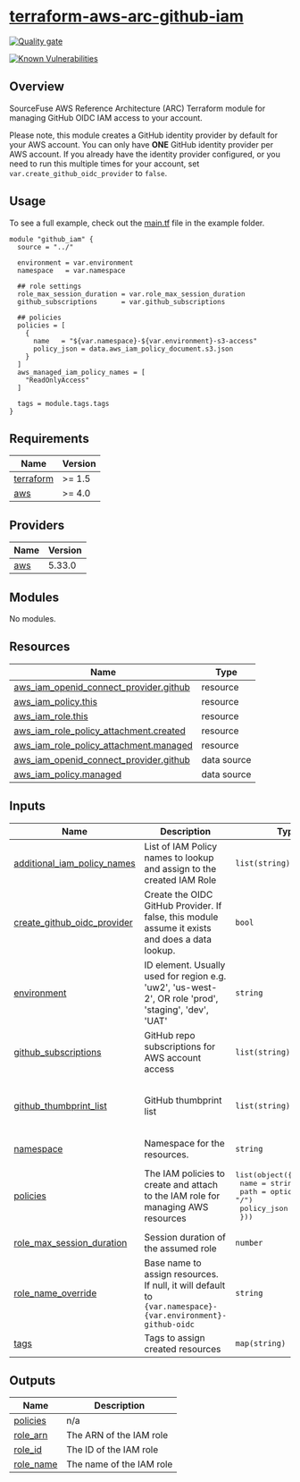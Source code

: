 # [terraform-aws-arc-github-iam](https://github.com/sourcefuse/terraform-aws-arc-github-iam)

[![Quality gate](https://sonarcloud.io/api/project_badges/quality_gate?project=sourcefuse_terraform-aws-arc-github-iam)](https://sonarcloud.io/summary/new_code?id=sourcefuse_terraform-aws-arc-github-iam)

[![Known Vulnerabilities](https://github.com/sourcefuse/terraform-aws-arc-github-iam/actions/workflows/snyk.yaml/badge.svg)](https://github.com/sourcefuse/terraform-aws-arc-github-iam/actions/workflows/snyk.yaml)

## Overview

SourceFuse AWS Reference Architecture (ARC) Terraform module for managing GitHub OIDC IAM access to your account.

Please note, this module creates a GitHub identity provider by default for your AWS account. You can only have **ONE** GitHub identity provider per AWS account.
If you already have the identity provider configured, or you need to run this multiple times for your account, set `var.create_github_oidc_provider` to `false`.

## Usage
To see a full example, check out the [main.tf](./example/main.tf) file in the example folder.

```hcl
module "github_iam" {
  source = "../"

  environment = var.environment
  namespace   = var.namespace

  ## role settings
  role_max_session_duration = var.role_max_session_duration
  github_subscriptions      = var.github_subscriptions

  ## policies
  policies = [
    {
      name   = "${var.namespace}-${var.environment}-s3-access"
      policy_json = data.aws_iam_policy_document.s3.json
    }
  ]
  aws_managed_iam_policy_names = [
    "ReadOnlyAccess"
  ]

  tags = module.tags.tags
}
```

<!-- BEGINNING OF PRE-COMMIT-TERRAFORM DOCS HOOK -->
## Requirements

| Name | Version |
|------|---------|
| <a name="requirement_terraform"></a> [terraform](#requirement\_terraform) | >= 1.5 |
| <a name="requirement_aws"></a> [aws](#requirement\_aws) | >= 4.0 |

## Providers

| Name | Version |
|------|---------|
| <a name="provider_aws"></a> [aws](#provider\_aws) | 5.33.0 |

## Modules

No modules.

## Resources

| Name | Type |
|------|------|
| [aws_iam_openid_connect_provider.github](https://registry.terraform.io/providers/hashicorp/aws/latest/docs/resources/iam_openid_connect_provider) | resource |
| [aws_iam_policy.this](https://registry.terraform.io/providers/hashicorp/aws/latest/docs/resources/iam_policy) | resource |
| [aws_iam_role.this](https://registry.terraform.io/providers/hashicorp/aws/latest/docs/resources/iam_role) | resource |
| [aws_iam_role_policy_attachment.created](https://registry.terraform.io/providers/hashicorp/aws/latest/docs/resources/iam_role_policy_attachment) | resource |
| [aws_iam_role_policy_attachment.managed](https://registry.terraform.io/providers/hashicorp/aws/latest/docs/resources/iam_role_policy_attachment) | resource |
| [aws_iam_openid_connect_provider.github](https://registry.terraform.io/providers/hashicorp/aws/latest/docs/data-sources/iam_openid_connect_provider) | data source |
| [aws_iam_policy.managed](https://registry.terraform.io/providers/hashicorp/aws/latest/docs/data-sources/iam_policy) | data source |

## Inputs

| Name | Description | Type | Default | Required |
|------|-------------|------|---------|:--------:|
| <a name="input_additional_iam_policy_names"></a> [additional\_iam\_policy\_names](#input\_additional\_iam\_policy\_names) | List of IAM Policy names to lookup and assign to the created IAM Role | `list(string)` | `[]` | no |
| <a name="input_create_github_oidc_provider"></a> [create\_github\_oidc\_provider](#input\_create\_github\_oidc\_provider) | Create the OIDC GitHub Provider. If false, this module assume it exists and does a data lookup. | `bool` | `true` | no |
| <a name="input_environment"></a> [environment](#input\_environment) | ID element. Usually used for region e.g. 'uw2', 'us-west-2', OR role 'prod', 'staging', 'dev', 'UAT' | `string` | n/a | yes |
| <a name="input_github_subscriptions"></a> [github\_subscriptions](#input\_github\_subscriptions) | GitHub repo subscriptions for AWS account access | `list(string)` | n/a | yes |
| <a name="input_github_thumbprint_list"></a> [github\_thumbprint\_list](#input\_github\_thumbprint\_list) | GitHub thumbprint list | `list(string)` | <pre>[<br>  "6938fd4d98bab03faadb97b34396831e3780aea1",<br>  "1c58a3a8518e8759bf075b76b750d4f2df264fcd"<br>]</pre> | no |
| <a name="input_namespace"></a> [namespace](#input\_namespace) | Namespace for the resources. | `string` | n/a | yes |
| <a name="input_policies"></a> [policies](#input\_policies) | The IAM policies to create and attach to the IAM role for managing AWS resources | <pre>list(object({<br>    name        = string<br>    path        = optional(string, "/")<br>    policy_json = any<br>  }))</pre> | `[]` | no |
| <a name="input_role_max_session_duration"></a> [role\_max\_session\_duration](#input\_role\_max\_session\_duration) | Session duration of the assumed role | `number` | `3600` | no |
| <a name="input_role_name_override"></a> [role\_name\_override](#input\_role\_name\_override) | Base name to assign resources. If null, it will default to `{var.namespace}-{var.environment}-github-oidc` | `string` | `null` | no |
| <a name="input_tags"></a> [tags](#input\_tags) | Tags to assign created resources | `map(string)` | `{}` | no |

## Outputs

| Name | Description |
|------|-------------|
| <a name="output_policies"></a> [policies](#output\_policies) | n/a |
| <a name="output_role_arn"></a> [role\_arn](#output\_role\_arn) | The ARN of the IAM role |
| <a name="output_role_id"></a> [role\_id](#output\_role\_id) | The ID of the IAM role |
| <a name="output_role_name"></a> [role\_name](#output\_role\_name) | The name of the IAM role |
<!-- END OF PRE-COMMIT-TERRAFORM DOCS HOOK -->
